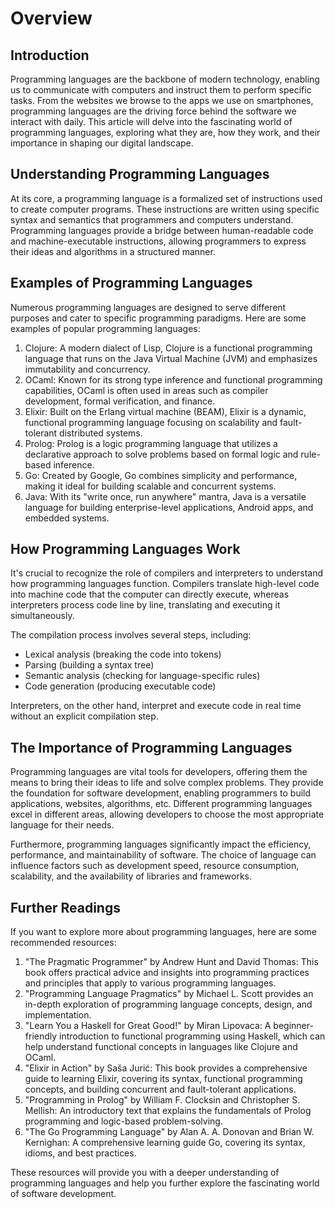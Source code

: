 # Overview

## Introduction

Programming languages are the backbone of modern technology, enabling us to communicate with computers and instruct them to perform specific tasks. From the websites we browse to the apps we use on smartphones, programming languages are the driving force behind the software we interact with daily. This article will delve into the fascinating world of programming languages, exploring what they are, how they work, and their importance in shaping our digital landscape.

## Understanding Programming Languages

At its core, a programming language is a formalized set of instructions used to create computer programs. These instructions are written using specific syntax and semantics that programmers and computers understand. Programming languages provide a bridge between human-readable code and machine-executable instructions, allowing programmers to express their ideas and algorithms in a structured manner.

## Examples of Programming Languages

Numerous programming languages are designed to serve different purposes and cater to specific programming paradigms. Here are some examples of popular programming languages:

1. Clojure: A modern dialect of Lisp, Clojure is a functional programming language that runs on the Java Virtual Machine (JVM) and emphasizes immutability and concurrency.
2. OCaml: Known for its strong type inference and functional programming capabilities, OCaml is often used in areas such as compiler development, formal verification, and finance.
3. Elixir: Built on the Erlang virtual machine (BEAM), Elixir is a dynamic, functional programming language focusing on scalability and fault-tolerant distributed systems.
4. Prolog: Prolog is a logic programming language that utilizes a declarative approach to solve problems based on formal logic and rule-based inference.
5. Go: Created by Google, Go combines simplicity and performance, making it ideal for building scalable and concurrent systems.
6. Java: With its "write once, run anywhere" mantra, Java is a versatile language for building enterprise-level applications, Android apps, and embedded systems.

## How Programming Languages Work

It's crucial to recognize the role of compilers and interpreters to understand how programming languages function. Compilers translate high-level code into machine code that the computer can directly execute, whereas interpreters process code line by line, translating and executing it simultaneously.

The compilation process involves several steps, including:

- Lexical analysis (breaking the code into tokens)
- Parsing (building a syntax tree)
- Semantic analysis (checking for language-specific rules)
- Code generation (producing executable code)

Interpreters, on the other hand, interpret and execute code in real time without an explicit compilation step.

## The Importance of Programming Languages

Programming languages are vital tools for developers, offering them the means to bring their ideas to life and solve complex problems. They provide the foundation for software development, enabling programmers to build applications, websites, algorithms, etc. Different programming languages excel in different areas, allowing developers to choose the most appropriate language for their needs.

Furthermore, programming languages significantly impact the efficiency, performance, and maintainability of software. The choice of language can influence factors such as development speed, resource consumption, scalability, and the availability of libraries and frameworks.

## Further Readings

If you want to explore more about programming languages, here are some recommended resources:

1. "The Pragmatic Programmer" by Andrew Hunt and David Thomas: This book offers practical advice and insights into programming practices and principles that apply to various programming languages.
2. "Programming Language Pragmatics" by Michael L. Scott provides an in-depth exploration of programming language concepts, design, and implementation.
3. "Learn You a Haskell for Great Good!" by Miran Lipovaca: A beginner-friendly introduction to functional programming using Haskell, which can help understand functional concepts in languages like Clojure and OCaml.
4. "Elixir in Action" by Saša Jurić: This book provides a comprehensive guide to learning Elixir, covering its syntax, functional programming concepts, and building concurrent and fault-tolerant applications.
5. "Programming in Prolog" by William F. Clocksin and Christopher S. Mellish: An introductory text that explains the fundamentals of Prolog programming and logic-based problem-solving.
6. "The Go Programming Language" by Alan A. A. Donovan and Brian W. Kernighan: A comprehensive learning guide Go, covering its syntax, idioms, and best practices.

These resources will provide you with a deeper understanding of programming languages and help you further explore the fascinating world of software development.

